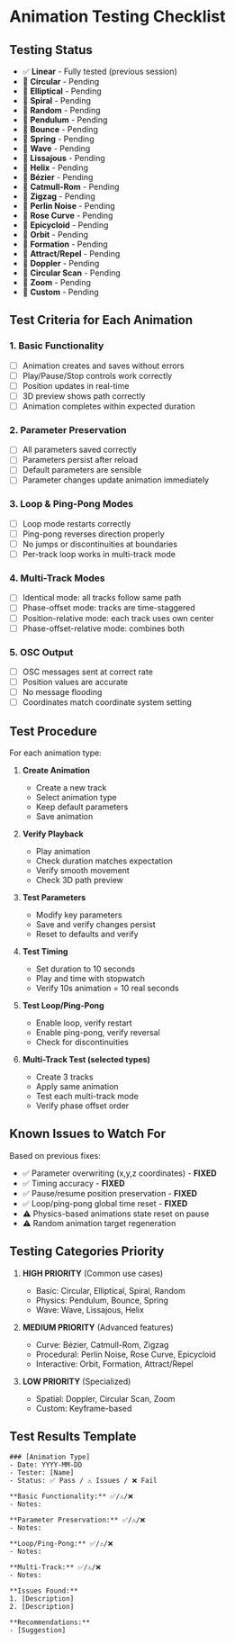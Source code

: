 # Animation Testing Checklist

## Testing Status
- ✅ **Linear** - Fully tested (previous session)
- 🔲 **Circular** - Pending
- 🔲 **Elliptical** - Pending
- 🔲 **Spiral** - Pending
- 🔲 **Random** - Pending
- 🔲 **Pendulum** - Pending
- 🔲 **Bounce** - Pending
- 🔲 **Spring** - Pending
- 🔲 **Wave** - Pending
- 🔲 **Lissajous** - Pending
- 🔲 **Helix** - Pending
- 🔲 **Bézier** - Pending
- 🔲 **Catmull-Rom** - Pending
- 🔲 **Zigzag** - Pending
- 🔲 **Perlin Noise** - Pending
- 🔲 **Rose Curve** - Pending
- 🔲 **Epicycloid** - Pending
- 🔲 **Orbit** - Pending
- 🔲 **Formation** - Pending
- 🔲 **Attract/Repel** - Pending
- 🔲 **Doppler** - Pending
- 🔲 **Circular Scan** - Pending
- 🔲 **Zoom** - Pending
- 🔲 **Custom** - Pending

## Test Criteria for Each Animation

### 1. Basic Functionality
- [ ] Animation creates and saves without errors
- [ ] Play/Pause/Stop controls work correctly
- [ ] Position updates in real-time
- [ ] 3D preview shows path correctly
- [ ] Animation completes within expected duration

### 2. Parameter Preservation
- [ ] All parameters saved correctly
- [ ] Parameters persist after reload
- [ ] Default parameters are sensible
- [ ] Parameter changes update animation immediately

### 3. Loop & Ping-Pong Modes
- [ ] Loop mode restarts correctly
- [ ] Ping-pong reverses direction properly
- [ ] No jumps or discontinuities at boundaries
- [ ] Per-track loop works in multi-track mode

### 4. Multi-Track Modes
- [ ] Identical mode: all tracks follow same path
- [ ] Phase-offset mode: tracks are time-staggered
- [ ] Position-relative mode: each track uses own center
- [ ] Phase-offset-relative mode: combines both

### 5. OSC Output
- [ ] OSC messages sent at correct rate
- [ ] Position values are accurate
- [ ] No message flooding
- [ ] Coordinates match coordinate system setting

## Test Procedure

For each animation type:

1. **Create Animation**
   - Create a new track
   - Select animation type
   - Keep default parameters
   - Save animation

2. **Verify Playback**
   - Play animation
   - Check duration matches expectation
   - Verify smooth movement
   - Check 3D path preview

3. **Test Parameters**
   - Modify key parameters
   - Save and verify changes persist
   - Reset to defaults and verify

4. **Test Timing**
   - Set duration to 10 seconds
   - Play and time with stopwatch
   - Verify 10s animation = 10 real seconds

5. **Test Loop/Ping-Pong**
   - Enable loop, verify restart
   - Enable ping-pong, verify reversal
   - Check for discontinuities

6. **Multi-Track Test (selected types)**
   - Create 3 tracks
   - Apply same animation
   - Test each multi-track mode
   - Verify phase offset order

## Known Issues to Watch For

Based on previous fixes:
- ✅ Parameter overwriting (x,y,z coordinates) - **FIXED**
- ✅ Timing accuracy - **FIXED**
- ✅ Pause/resume position preservation - **FIXED**
- ✅ Loop/ping-pong global time reset - **FIXED**
- ⚠️ Physics-based animations state reset on pause
- ⚠️ Random animation target regeneration

## Testing Categories Priority

1. **HIGH PRIORITY** (Common use cases)
   - Basic: Circular, Elliptical, Spiral, Random
   - Physics: Pendulum, Bounce, Spring
   - Wave: Wave, Lissajous, Helix

2. **MEDIUM PRIORITY** (Advanced features)
   - Curve: Bézier, Catmull-Rom, Zigzag
   - Procedural: Perlin Noise, Rose Curve, Epicycloid
   - Interactive: Orbit, Formation, Attract/Repel

3. **LOW PRIORITY** (Specialized)
   - Spatial: Doppler, Circular Scan, Zoom
   - Custom: Keyframe-based

## Test Results Template

```
### [Animation Type]
- Date: YYYY-MM-DD
- Tester: [Name]
- Status: ✅ Pass / ⚠️ Issues / ❌ Fail

**Basic Functionality:** ✅/⚠️/❌
- Notes:

**Parameter Preservation:** ✅/⚠️/❌
- Notes:

**Loop/Ping-Pong:** ✅/⚠️/❌
- Notes:

**Multi-Track:** ✅/⚠️/❌
- Notes:

**Issues Found:**
1. [Description]
2. [Description]

**Recommendations:**
- [Suggestion]
```
